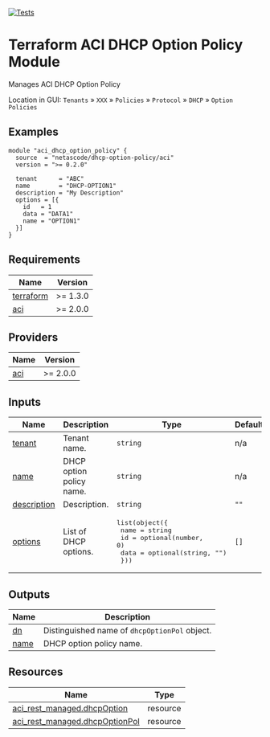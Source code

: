 <!-- BEGIN_TF_DOCS -->
[![Tests](https://github.com/netascode/terraform-aci-dhcp-option-policy/actions/workflows/test.yml/badge.svg)](https://github.com/netascode/terraform-aci-dhcp-option-policy/actions/workflows/test.yml)

# Terraform ACI DHCP Option Policy Module

Manages ACI DHCP Option Policy

Location in GUI:
`Tenants` » `XXX` » `Policies` » `Protocol` » `DHCP` » `Option Policies`

## Examples

```hcl
module "aci_dhcp_option_policy" {
  source  = "netascode/dhcp-option-policy/aci"
  version = ">= 0.2.0"

  tenant      = "ABC"
  name        = "DHCP-OPTION1"
  description = "My Description"
  options = [{
    id   = 1
    data = "DATA1"
    name = "OPTION1"
  }]
}
```

## Requirements

| Name | Version |
|------|---------|
| <a name="requirement_terraform"></a> [terraform](#requirement\_terraform) | >= 1.3.0 |
| <a name="requirement_aci"></a> [aci](#requirement\_aci) | >= 2.0.0 |

## Providers

| Name | Version |
|------|---------|
| <a name="provider_aci"></a> [aci](#provider\_aci) | >= 2.0.0 |

## Inputs

| Name | Description | Type | Default | Required |
|------|-------------|------|---------|:--------:|
| <a name="input_tenant"></a> [tenant](#input\_tenant) | Tenant name. | `string` | n/a | yes |
| <a name="input_name"></a> [name](#input\_name) | DHCP option policy name. | `string` | n/a | yes |
| <a name="input_description"></a> [description](#input\_description) | Description. | `string` | `""` | no |
| <a name="input_options"></a> [options](#input\_options) | List of DHCP options. | <pre>list(object({<br>    name = string<br>    id   = optional(number, 0)<br>    data = optional(string, "")<br>  }))</pre> | `[]` | no |

## Outputs

| Name | Description |
|------|-------------|
| <a name="output_dn"></a> [dn](#output\_dn) | Distinguished name of `dhcpOptionPol` object. |
| <a name="output_name"></a> [name](#output\_name) | DHCP option policy name. |

## Resources

| Name | Type |
|------|------|
| [aci_rest_managed.dhcpOption](https://registry.terraform.io/providers/CiscoDevNet/aci/latest/docs/resources/rest_managed) | resource |
| [aci_rest_managed.dhcpOptionPol](https://registry.terraform.io/providers/CiscoDevNet/aci/latest/docs/resources/rest_managed) | resource |
<!-- END_TF_DOCS -->